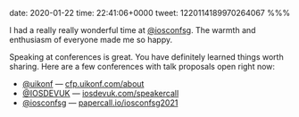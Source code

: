 date: 2020-01-22
time: 22:41:06+0000
tweet: 1220114189970264067
%%%

I had a really really wonderful time at [@iosconfsg](https://twitter.com/iosconfsg). The warmth and enthusiasm of everyone made me so happy.

Speaking at conferences is great. You have definitely learned things worth sharing. Here are a few conferences with talk proposals open right now:

- [@uikonf](https://twitter.com/uikonf) — [cfp.uikonf.com/about](https://cfp.uikonf.com/about)
- [@IOSDEVUK](https://twitter.com/IOSDEVUK) — [iosdevuk.com/speakercall](https://www.iosdevuk.com/speakercall)
- [@iosconfsg](https://twitter.com/iosconfsg) — [papercall.io/iosconfsg2021](https://www.papercall.io/iosconfsg2021)
